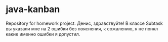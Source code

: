 # java-kanban
Repository for homework project.
Денис, здравствуйте! В классе Subtask вы указали мне на 2 ошибки без пояснения,
к сожалению, я не понял какие именно ошибки я допустил.